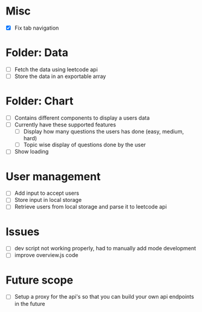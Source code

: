 # Misc
- [x] Fix tab navigation

# Folder: Data
- [ ] Fetch the data using leetcode api
- [ ] Store the data in an exportable array

# Folder: Chart 
- [ ] Contains different components to display a users data
- [ ] Currently have these supported features
	- [ ] Display how many questions the users has done (easy, medium, hard)
	- [ ] Topic wise display of questions done by the user
- [ ] Show loading

# User management
- [ ] Add input to accept users
- [ ] Store input in local storage
- [ ] Retrieve users from local storage and parse it to leetcode api

# Issues
- [ ] dev script not working properly, had to manually add mode development
- [ ] improve overview.js code

# Future scope
- [ ] Setup a proxy for the api's so that you can build your own api endpoints in the future